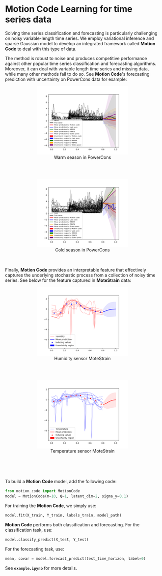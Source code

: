 # Motion Code Learning for time series data
Solving time series classification and forecasting is particularly challenging on noisy variable-length time series. We employ variational inference and sparse Gaussian model to develop an integrated framework called **Motion Code** to deal with this type of data.

The method is robust to noise and produces competitive performance against other popular time series classification and forecasting algorithms. Moreover, it can deal with variable length time series and missing data, while many other methods fail to do so. See **Motion Code**'s forecasting prediction with uncertainty on PowerCons data for example:

<figure style="display: flex; flex-direction: column; align-items: center;">
    <img src="out/multiple/uncertainty_PowerCons0.png" alt="Warm season in PowerCons" width="70%">
    <figcaption>Warm season in PowerCons</figcaption>
</figure>

<br></br>
<figure style="display: flex; flex-direction: column; align-items: center;">
<img src="out/multiple/uncertainty_PowerCons1.png" alt="Cold season in PowerCons" width="70%">
<figcaption>Cold season in PowerCons</figcaption>
</figure>

<br></br>
Finally, **Motion Code** provides an interpretable feature that effectively captures the underlying stochastic process from a collection of noisy time series. See below for the feature captured in **MoteStrain** data:

<figure style="display: flex; flex-direction: column; align-items: center;">
<img src="out/multiple/MoteStrain0.png" alt="Humidity sensor" width="70%">
<figcaption>Humidity sensor MoteStrain</figcaption>
</figure>

<br></br>
<figure style="display: flex; flex-direction: column; align-items: center;">
<img src="out/multiple/MoteStrain1.png" alt="Temperature sensor" width="70%">
<figcaption>Temperature sensor MoteStrain</figcaption>
</figure>

<br></br>
<br></br>
To build a **Motion Code** model, add the following code:

``` python
from motion_code import MotionCode
model = MotionCode(m=10, Q=1, latent_dim=2, sigma_y=0.1)
```

For training the **Motion Code**, we simply use:

``` python
model.fit(X_train, Y_train, labels_train, model_path)
```

**Motion Code** performs both classification and forecasting. For the classification task, use:
``` python
model.classify_predict(X_test, Y_test)
```
For the forecasting task, use:
``` python
mean, covar = model.forecast_predict(test_time_horizon, label=0)
```
See <strong><code>example.ipynb</code></strong> for more details.